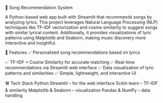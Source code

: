 🎵 Song Recommendation System

A Python-based web app built with Streamlit that recommends songs by analyzing lyrics. 
This project leverages Natural Language Processing (NLP) techniques like TF–IDF vectorization
and cosine similarity to suggest songs with similar lyrical content. Additionally, it provides 
visualizations of lyric patterns using Matplotlib and Seaborn, making music discovery more interactive and insightful.

🚀 Features
✅ Personalized song recommendations based on lyrics

✅ TF–IDF + Cosine Similarity for accurate matching
✅ Real-time recommendations via Streamlit web interface
✅ Data visualization of lyric patterns and similarities
✅ Simple, lightweight, and interactive UI

🛠️ Tech Stack
Python
Streamlit – for the web interface
Scikit-learn – TF–IDF & similarity
Matplotlib & Seaborn – visualization
Pandas & NumPy – data handling

